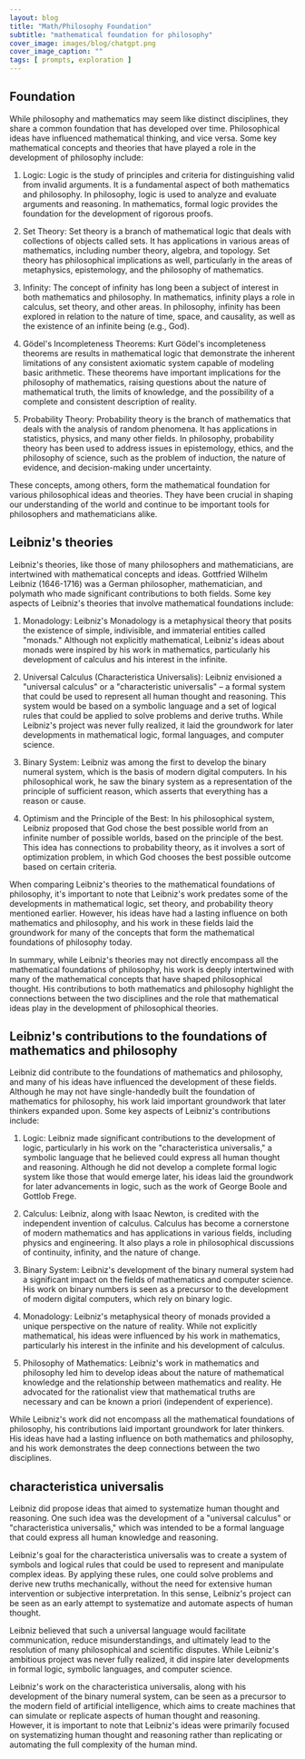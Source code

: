```yaml
---
layout: blog
title: "Math/Philosophy Foundation"
subtitle: "mathematical foundation for philosophy"
cover_image: images/blog/chatgpt.png
cover_image_caption: ""
tags: [ prompts, exploration ]
---
```


## Foundation

While philosophy and mathematics may seem like distinct disciplines, they share a common foundation
that has developed over time. Philosophical ideas have influenced mathematical thinking, and vice
versa. Some key mathematical concepts and theories that have played a role in the development of
philosophy include:

1. Logic: Logic is the study of principles and criteria for distinguishing valid from invalid
   arguments. It is a fundamental aspect of both mathematics and philosophy. In philosophy, logic is
   used to analyze and evaluate arguments and reasoning. In mathematics, formal logic provides the
   foundation for the development of rigorous proofs.

2. Set Theory: Set theory is a branch of mathematical logic that deals with collections of objects
   called sets. It has applications in various areas of mathematics, including number theory,
   algebra, and topology. Set theory has philosophical implications as well, particularly in the
   areas of metaphysics, epistemology, and the philosophy of mathematics.

3. Infinity: The concept of infinity has long been a subject of interest in both mathematics and
   philosophy. In mathematics, infinity plays a role in calculus, set theory, and other areas. In
   philosophy, infinity has been explored in relation to the nature of time, space, and causality,
   as well as the existence of an infinite being (e.g., God).

4. Gödel's Incompleteness Theorems: Kurt Gödel's incompleteness theorems are results in mathematical
   logic that demonstrate the inherent limitations of any consistent axiomatic system capable of
   modeling basic arithmetic. These theorems have important implications for the philosophy of
   mathematics, raising questions about the nature of mathematical truth, the limits of knowledge,
   and the possibility of a complete and consistent description of reality.

5. Probability Theory: Probability theory is the branch of mathematics that deals with the analysis
   of random phenomena. It has applications in statistics, physics, and many other fields. In
   philosophy, probability theory has been used to address issues in epistemology, ethics, and the
   philosophy of science, such as the problem of induction, the nature of evidence, and
   decision-making under uncertainty.

These concepts, among others, form the mathematical foundation for various philosophical ideas and
theories. They have been crucial in shaping our understanding of the world and continue to be
important tools for philosophers and mathematicians alike.

## Leibniz's theories

Leibniz's theories, like those of many philosophers and mathematicians, are intertwined with
mathematical concepts and ideas. Gottfried Wilhelm Leibniz (1646-1716) was a German philosopher,
mathematician, and polymath who made significant contributions to both fields. Some key aspects of
Leibniz's theories that involve mathematical foundations include:

1. Monadology: Leibniz's Monadology is a metaphysical theory that posits the existence of simple,
   indivisible, and immaterial entities called "monads." Although not explicitly mathematical,
   Leibniz's ideas about monads were inspired by his work in mathematics, particularly his
   development of calculus and his interest in the infinite.

2. Universal Calculus (Characteristica Universalis): Leibniz envisioned a "universal calculus" or
   a "characteristic universalis" – a formal system that could be used to represent all human
   thought and reasoning. This system would be based on a symbolic language and a set of logical
   rules that could be applied to solve problems and derive truths. While Leibniz's project was
   never fully realized, it laid the groundwork for later developments in mathematical logic, formal
   languages, and computer science.

3. Binary System: Leibniz was among the first to develop the binary numeral system, which is the
   basis of modern digital computers. In his philosophical work, he saw the binary system as a
   representation of the principle of sufficient reason, which asserts that everything has a reason
   or cause.

4. Optimism and the Principle of the Best: In his philosophical system, Leibniz proposed that God
   chose the best possible world from an infinite number of possible worlds, based on the principle
   of the best. This idea has connections to probability theory, as it involves a sort of
   optimization problem, in which God chooses the best possible outcome based on certain criteria.

When comparing Leibniz's theories to the mathematical foundations of philosophy, it's important to
note that Leibniz's work predates some of the developments in mathematical logic, set theory, and
probability theory mentioned earlier. However, his ideas have had a lasting influence on both
mathematics and philosophy, and his work in these fields laid the groundwork for many of the
concepts that form the mathematical foundations of philosophy today.

In summary, while Leibniz's theories may not directly encompass all the mathematical foundations of
philosophy, his work is deeply intertwined with many of the mathematical concepts that have shaped
philosophical thought. His contributions to both mathematics and philosophy highlight the
connections between the two disciplines and the role that mathematical ideas play in the development
of philosophical theories.

## Leibniz's contributions to the foundations of mathematics and philosophy

Leibniz did contribute to the foundations of mathematics and philosophy, and many of his ideas have
influenced the development of these fields. Although he may not have single-handedly built the
foundation of mathematics for philosophy, his work laid important groundwork that later thinkers
expanded upon. Some key aspects of Leibniz's contributions include:

1. Logic: Leibniz made significant contributions to the development of logic, particularly in his
   work on the "characteristica universalis," a symbolic language that he believed could express all
   human thought and reasoning. Although he did not develop a complete formal logic system like
   those that would emerge later, his ideas laid the groundwork for later advancements in logic,
   such as the work of George Boole and Gottlob Frege.

2. Calculus: Leibniz, along with Isaac Newton, is credited with the independent invention of
   calculus. Calculus has become a cornerstone of modern mathematics and has applications in various
   fields, including physics and engineering. It also plays a role in philosophical discussions of
   continuity, infinity, and the nature of change.

3. Binary System: Leibniz's development of the binary numeral system had a significant impact on the
   fields of mathematics and computer science. His work on binary numbers is seen as a precursor to
   the development of modern digital computers, which rely on binary logic.

4. Monadology: Leibniz's metaphysical theory of monads provided a unique perspective on the nature
   of reality. While not explicitly mathematical, his ideas were influenced by his work in
   mathematics, particularly his interest in the infinite and his development of calculus.

5. Philosophy of Mathematics: Leibniz's work in mathematics and philosophy led him to develop ideas
   about the nature of mathematical knowledge and the relationship between mathematics and reality.
   He advocated for the rationalist view that mathematical truths are necessary and can be known a
   priori (independent of experience).

While Leibniz's work did not encompass all the mathematical foundations of philosophy, his
contributions laid important groundwork for later thinkers. His ideas have had a lasting influence
on both mathematics and philosophy, and his work demonstrates the deep connections between the two
disciplines.

## characteristica universalis

Leibniz did propose ideas that aimed to systematize human thought and reasoning. One such idea was
the development of a "universal calculus" or "characteristica universalis," which was intended to be
a formal language that could express all human knowledge and reasoning.

Leibniz's goal for the characteristica universalis was to create a system of symbols and logical
rules that could be used to represent and manipulate complex ideas. By applying these rules, one
could solve problems and derive new truths mechanically, without the need for extensive human
intervention or subjective interpretation. In this sense, Leibniz's project can be seen as an early
attempt to systematize and automate aspects of human thought.

Leibniz believed that such a universal language would facilitate communication, reduce
misunderstandings, and ultimately lead to the resolution of many philosophical and scientific
disputes. While Leibniz's ambitious project was never fully realized, it did inspire later
developments in formal logic, symbolic languages, and computer science.

Leibniz's work on the characteristica universalis, along with his development of the binary numeral
system, can be seen as a precursor to the modern field of artificial intelligence, which aims to
create machines that can simulate or replicate aspects of human thought and reasoning. However, it
is important to note that Leibniz's ideas were primarily focused on systematizing human thought and
reasoning rather than replicating or automating the full complexity of the human mind.
